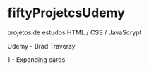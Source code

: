 # fiftyProjetcsUdemy

projetos de estudos HTML / CSS / JavaScrypt 

Udemy - Brad Traversy

1 - Expanding cards
